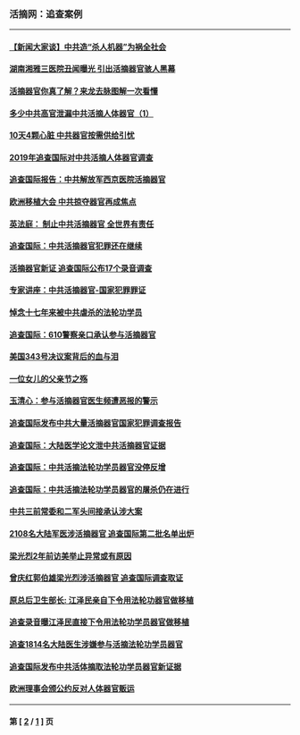 ### 活摘网：追查案例
---
#### [【新闻大家谈】中共造“杀人机器”为祸全社会](../../pages/nf5880/n14056645.md?10080430) 
#### [湖南湘雅三医院丑闻曝光 引出活摘器官骇人黑幕](../../pages/nf5880/n14051847.md?10080430) 
#### [活摘器官你真了解？来龙去脉图解一次看懂](../../pages/nf5880/n13013820.md?10080430) 
#### [多少中共高官泄漏中共活摘人体器官（1）](../../pages/nf5880/n12671234.md?10080430) 
#### [10天4颗心脏 中共器官按需供给引忧](../../pages/nf5880/n12326366.md?10080430) 
#### [2019年追查国际对中共活摘人体器官调查](../../pages/nf5880/n11917733.md?10080430) 
#### [追查国际报告：中共解放军西京医院活摘器官](../../pages/nf5880/n11838359.md?10080430) 
#### [欧洲移植大会 中共掠夺器官再成焦点](../../pages/nf5880/n11538883.md?10080430) 
#### [英法庭： 制止中共活摘器官 全世界有责任](../../pages/nf5880/n11330691.md?10080430) 
#### [追查国际：中共活摘器官犯罪还在继续](../../pages/nf5880/n11218301.md?10080430) 
#### [活摘器官新证 追查国际公布17个录音调查](../../pages/nf5880/n10897744.md?10080430) 
#### [专家讲座：中共活摘器官-国家犯罪罪证](../../pages/nf5880/n8828153.md?10080430) 
#### [悼念十七年来被中共虐杀的法轮功学员](../../pages/nf5880/n8124823.md?10080430) 
#### [追查国际：610警察亲口承认参与活摘器官](../../pages/nf5880/n8109067.md?10080430) 
#### [美国343号决议案背后的血与泪](../../pages/nf5880/n8020684.md?10080430) 
#### [一位女儿的父亲节之殇](../../pages/nf5880/n8014122.md?10080430) 
#### [玉清心：参与活摘器官医生频遭恶报的警示](../../pages/nf5880/n4637546.md?10080430) 
#### [追查国际发布中共大量活摘器官国家犯罪调查报告](../../pages/nf5880/n4613428.md?10080430) 
#### [追查国际：大陆医学论文泄中共活摘器官证据](../../pages/nf5880/n4608794.md?10080430) 
#### [追查国际：中共活摘法轮功学员器官没停反增](../../pages/nf5880/n4584075.md?10080430) 
#### [追查国际：中共活摘法轮功学员器官的屠杀仍在进行](../../pages/nf5880/n4299154.md?10080430) 
#### [中共三前常委和二军头间接承认涉大案](../../pages/nf5880/n4286244.md?10080430) 
#### [2108名大陆军医涉活摘器官 追查国际第二批名单出炉](../../pages/nf5880/n4284769.md?10080430) 
#### [梁光烈2年前访美举止异常或有原因](../../pages/nf5880/n4279686.md?10080430) 
#### [曾庆红郭伯雄梁光烈涉活摘器官 追查国际调查取证](../../pages/nf5880/n4278462.md?10080430) 
#### [原总后卫生部长: 江泽民亲自下令用法轮功器官做移植](../../pages/nf5880/n4263864.md?10080430) 
#### [追查录音曝江泽民直接下令用法轮功学员器官做移植](../../pages/nf5880/n4261268.md?10080430) 
#### [追查1814名大陆医生涉嫌参与活摘法轮功学员器官](../../pages/nf5880/n4259055.md?10080430) 
#### [追查国际发布中共活体摘取法轮功学员器官新证据](../../pages/nf5880/n4258255.md?10080430) 
#### [欧洲理事会颁公约反对人体器官贩运](../../pages/nf5880/n4206955.md?10080430) 

---
#### 第 [ [2](./2.md?10080430) / [1](./1.md?10080430) ] 页
